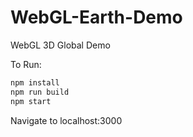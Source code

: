 # WebGL-Earth-Demo
WebGL 3D Global Demo

To Run:

```bash
npm install
npm run build
npm start
```

Navigate to localhost:3000
